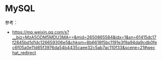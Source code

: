 # MySQL



参考：

- https://mp.weixin.qq.com/s?__biz=MzA5ODM5MDU3MA==&mid=2650865584&idx=1&sn=61415dc17f2845bd1d1dc126659306e5&chksm=8b6618f5bc1191e3f9a94da9cdb0fec6f05a0e11d65f3976da54b4435caee32c5ab7ac110f33&scene=21#wechat_redirect